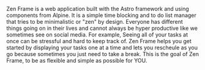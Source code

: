 Zen Frame is a web application built with the Astro framework and using components from Alpine. It is a simple time blocking and to do list manager that tries to be minimalistic or "zen" by design. Everyone has different things going on in their lives and cannot always be hyper productive like we sometimes see on social media. For example, Seeing all of your tasks at once can be stressful and hard to keep track of. Zen Frame helps you get started by displaying your tasks one at a time and lets you rescheule as you go because sometimes you just need to take a break. This is the goal of Zen Frame, to be as flexible and simple as possible for YOU.